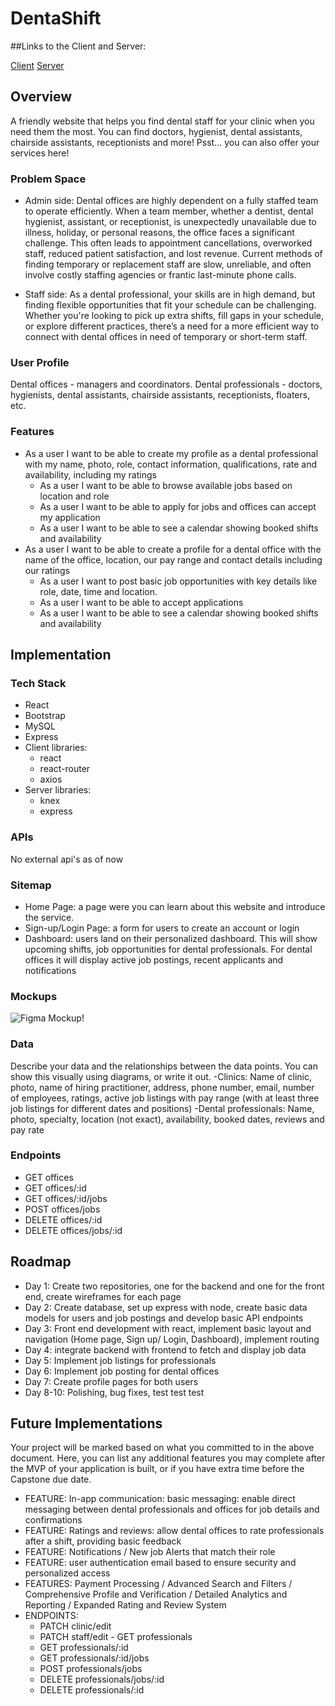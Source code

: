 # DentaShift


##Links to the Client and Server: 

[Client](https://github.com/Araventura/ara-ventura-capstone-client)
[Server](https://github.com/Araventura/ara-ventura-capstone-server)

## Overview

A friendly website that helps you find dental staff for your clinic when you need them the most. You can find doctors, hygienist, dental assistants, chairside assistants, receptionists and more! Psst... you can also offer your services here!

### Problem Space

- Admin side: Dental offices are highly dependent on a fully staffed team to operate efficiently. When a team member, whether a dentist, dental hygienist, assistant, or receptionist, is unexpectedly unavailable due to illness, holiday, or personal reasons, the office faces a significant challenge. This often leads to appointment cancellations, overworked staff, reduced patient satisfaction, and lost revenue. Current methods of finding temporary or replacement staff are slow, unreliable, and often involve costly staffing agencies or frantic last-minute phone calls.

- Staff side: As a dental professional, your skills are in high demand, but finding flexible opportunities that fit your schedule can be challenging. Whether you're looking to pick up extra shifts, fill gaps in your schedule, or explore different practices, there’s a need for a more efficient way to connect with dental offices in need of temporary or short-term staff.

### User Profile

Dental offices - managers and coordinators. Dental professionals - doctors, hygienists, dental assistants, chairside assistants, receptionists, floaters, etc.

### Features
- As a user I want to be able to create my profile as a dental professional with my name, photo, role, contact information, qualifications, rate and availability, including my ratings
    - As a user I want to be able to browse available jobs based on location and role
    - As a user I want to be able to apply for jobs and offices can accept my application
    - As a user I want to be able to see a calendar showing booked shifts and availability
- As a user I want to be able to create a profile for a dental office with the name of the office, location, our pay range and contact details including our ratings
    - As a user I want to post basic job opportunities with key details like role, date, time and location.
    - As a user I want to be able to accept applications
    - As a user I want to be able to see a calendar showing booked shifts and availability 


## Implementation

### Tech Stack
- React
- Bootstrap
- MySQL
- Express
- Client libraries: 
    - react
    - react-router
    - axios
- Server libraries:
    - knex
    - express

### APIs

No external api's as of now

### Sitemap

- Home Page: a page were you can learn about this website and introduce the service.
- Sign-up/Login Page: a form for users to create an account or login
- Dashboard: users land on their personalized dashboard. This will show upcoming shifts, job opportunities for dental professionals. For dental offices it will display active job postings, recent applicants and notifications

### Mockups

![Figma Mockup!](DentaShift.png)

### Data

Describe your data and the relationships between the data points. You can show this visually using diagrams, or write it out. 
-Clinics: Name of clinic, photo, name of hiring practitioner, address, phone number, email, number of employees, ratings, active job listings with pay range (with at least three job listings for different dates and positions)
-Dental professionals: Name, photo, specialty, location (not exact), availability, booked dates, reviews and pay rate

### Endpoints

- GET offices
- GET offices/:id
- GET offices/:id/jobs
- POST offices/jobs
- DELETE offices/:id 
- DELETE offices/jobs/:id

## Roadmap

- Day 1: Create two repositories, one for the backend and one for the front end, create wireframes for each page
- Day 2: Create database, set up express with node, create basic data models for users and job postings and develop basic API endpoints
- Day 3: Front end development with react, implement basic layout and navigation (Home page, Sign up/ Login, Dashboard), implement routing
- Day 4: integrate backend with frontend to fetch and display job data
- Day 5: Implement job listings for professionals
- Day 6: Implement job posting for dental offices
- Day 7: Create profile pages for both users
- Day 8-10: Polishing, bug fixes, test test test


## Future Implementations
Your project will be marked based on what you committed to in the above document. Here, you can list any additional features you may complete after the MVP of your application is built, or if you have extra time before the Capstone due date.
- FEATURE: In-app communication: basic messaging: enable direct messaging between dental professionals and offices for job details and confirmations
- FEATURE: Ratings and reviews: allow dental offices to rate professionals after a shift, providing basic feedback
- FEATURE: Notifications / New job Alerts that match their role
- FEATURE: user authentication email based to ensure security and personalized access
- FEATURES: Payment Processing / Advanced Search and Filters / Comprehensive Profile and Verification / Detailed Analytics and Reporting / Expanded Rating and Review System
- ENDPOINTS:
  - PATCH clinic/edit
  - PATCH staff/edit - GET professionals
  - GET professionals/:id 
  - GET professionals/:id/jobs
  - POST professionals/jobs
  - DELETE professionals/jobs/:id
  - DELETE professionals/:id 

